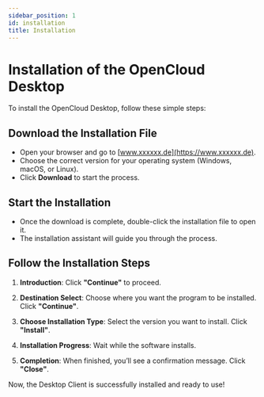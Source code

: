```yaml
---
sidebar_position: 1
id: installation
title: Installation
---
```


# Installation of the OpenCloud Desktop

To install the OpenCloud Desktop, follow these simple steps:

## Download the Installation File
- Open your browser and go to [www.xxxxxx.de](https://www.xxxxxx.de).
- Choose the correct version for your operating system (Windows, macOS, or Linux).
- Click **Download** to start the process.

## Start the Installation
- Once the download is complete, double-click the installation file to open it.
- The installation assistant will guide you through the process.

## Follow the Installation Steps
1. **Introduction**: Click **"Continue"** to proceed.

<!--- <img src={require("./img/installation/installation-welcome.png").default} alt="installation welcome page" width="400"/>--->

2. **Destination Select**: Choose where you want the program to be installed. Click **"Continue"**.

<!--- <img src={require("./img/installation/installation-installation-destination.png").default} alt="installation destination" width="400"/>--->

3. **Choose Installation Type**: Select the version you want to install. Click **"Install"**.

<!--- <img src={require("./img/installation/installation-installation-type.png").default} alt="installation type" width="400"/>--->

4. **Installation Progress**: Wait while the software installs.

<!--- <img src={require("./img/installation/installation-install-process.png").default} alt="installation process" width="400"/>--->

5. **Completion**: When finished, you’ll see a confirmation message. Click **"Close"**.

<!--- <img src={require("./img/installation/installation-installation-finish.png").default} alt="installation finish" width="400"/>--->

Now, the Desktop Client is successfully installed and ready to use! 


